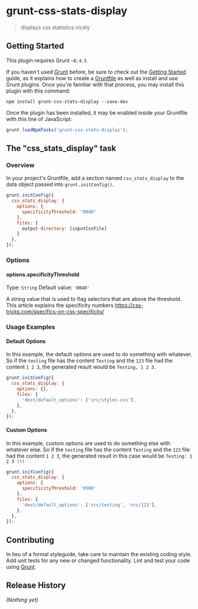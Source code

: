 # grunt-css-stats-display

> displays css statistics nicely

## Getting Started
This plugin requires Grunt `~0.4.5`

If you haven't used [Grunt](http://gruntjs.com/) before, be sure to check out the [Getting Started](http://gruntjs.com/getting-started) guide, as it explains how to create a [Gruntfile](http://gruntjs.com/sample-gruntfile) as well as install and use Grunt plugins. Once you're familiar with that process, you may install this plugin with this command:

```shell
npm install grunt-css-stats-display --save-dev
```

Once the plugin has been installed, it may be enabled inside your Gruntfile with this line of JavaScript:

```js
grunt.loadNpmTasks('grunt-css-stats-display');
```

## The "css_stats_display" task

### Overview
In your project's Gruntfile, add a section named `css_stats_display` to the data object passed into `grunt.initConfig()`.

```js
grunt.initConfig({
  css_stats_display: {
    options: {
      specificityThreshold: "0040"
    },
    files: {
      output-directory: [inputCssFile]
    }
  },
});
```

### Options

#### options.specificityThreshold
Type: `String`
Default value: `'0040'`

A string value that is used to flag selectors that are above the threshold.
This article explains the specificity numbers https://css-tricks.com/specifics-on-css-specificity/

### Usage Examples

#### Default Options
In this example, the default options are used to do something with whatever. So if the `testing` file has the content `Testing` and the `123` file had the content `1 2 3`, the generated result would be `Testing, 1 2 3.`

```js
grunt.initConfig({
  css_stats_display: {
    options: {},
    files: {
      'dest/default_options': ['src/styles.css'],
    },
  },
});
```

#### Custom Options
In this example, custom options are used to do something else with whatever else. So if the `testing` file has the content `Testing` and the `123` file had the content `1 2 3`, the generated result in this case would be `Testing: 1 2 3 !!!`

```js
grunt.initConfig({
  css_stats_display: {
    options: {
      specificityThreshold: '0500'
    },
    files: {
      'dest/default_options': ['src/testing', 'src/123'],
    },
  },
});
```

## Contributing
In lieu of a formal styleguide, take care to maintain the existing coding style. Add unit tests for any new or changed functionality. Lint and test your code using [Grunt](http://gruntjs.com/).

## Release History
_(Nothing yet)_
